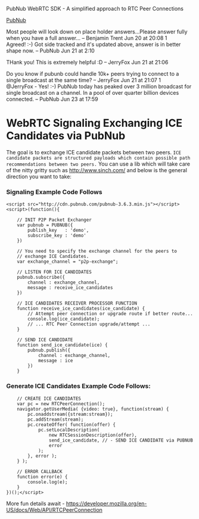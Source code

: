 PubNub WebRTC SDK - A simplified approach to RTC Peer Connections

[PubNub](http://www.pubnub.com/)


Most people will look down on place holder answers...Please answer fully when you have a full answer... –  Benjamin Trent Jun 20 at 20:08
1	 	
Agreed! :-) Got side tracked and it's updated above, answer is in better shape now. –  PubNub Jun 21 at 2:10    
  	
 		
THank you! This is extremely helpful :D –  JerryFox Jun 21 at 21:06
  	
 		
Do you know if pubunb could handle 10k+ peers trying to connect to a single broadcast at the same time? –  JerryFox Jun 21 at 21:07
1	 	
@JerryFox - Yes! :-) PubNub today has peaked over 3 million broadcast for single broadcast on a channel. In a pool of over quarter billion devices connected. –  PubNub Jun 23 at 17:59    


# WebRTC Signaling Exchanging ICE Candidates via PubNub 

The goal is to exchange ICE candidate packets between two peers. `ICE candidate packets are structured payloads which contain possible path recommendations between two peers.`  You can use a lib which will take care of the nitty gritty such as http://www.sinch.com/ and below is the general direction you want to take:

### Signaling Example Code Follows

    <script src="http://cdn.pubnub.com/pubnub-3.6.3.min.js"></script>
    <script>(function(){
        
        // INIT P2P Packet Exchanger
        var pubnub = PUBNUB({
            publish_key   : 'demo',
            subscribe_key : 'demo'
        })
        
        // You need to specify the exchange channel for the peers to
        // exchange ICE Candidates.
        var exchange_channel = "p2p-exchange";
        
        // LISTEN FOR ICE CANDIDATES
        pubnub.subscribe({
            channel : exchange_channel,
            message : receive_ice_candidates
        })
        
        // ICE CANDIDATES RECEIVER PROCESSOR FUNCTION
        function receive_ice_candidates(ice_candidate) {
            // Attempt peer connection or upgrade route if better route...
            console.log(ice_candidate);
            // ... RTC Peer Connection upgrade/attempt ...
        }
        
        // SEND ICE CANDIDATE
        function send_ice_candidate(ice) {
            pubnub.publish({
                channel : exchange_channel,
                message : ice
            })
        }


### Generate ICE Candidates Example Code Follows:

        // CREATE ICE CANDIDATES
        var pc = new RTCPeerConnection();
        navigator.getUserMedia( {video: true}, function(stream) {
            pc.onaddstream({stream:stream});
            pc.addStream(stream);
            pc.createOffer( function(offer) {
                pc.setLocalDescription(
                    new RTCSessionDescription(offer),
                    send_ice_candidate, // - SEND ICE CANDIDATE via PUBNUB
                    error
                );
            }, error );
        } );
        
        // ERROR CALLBACK
        function error(e) {
            console.log(e);
        }
    })();</script>


More fun details await - https://developer.mozilla.org/en-US/docs/Web/API/RTCPeerConnection
